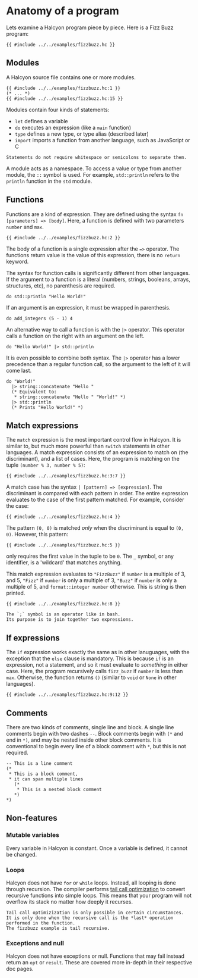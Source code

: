 # Anatomy of a program
Lets examine a Halcyon program piece by piece.
Here is a Fizz Buzz program:
```halcyon
{{ #include ../../examples/fizzbuzz.hc }}
```

## Modules
A Halcyon source file contains one or more modules.
```halcyon
{{ #include ../../examples/fizzbuzz.hc:1 }}
(* ... *)
{{ #include ../../examples/fizzbuzz.hc:15 }}
```
Modules contain four kinds of statements:
* `let` defines a variable
* `do` executes an expression (like a `main` function)
* `type` defines a new type, or type alias (described later)
* `import` imports a function from another language, such as JavaScript or C  

```admonish note
Statements do not require whitespace or semicolons to separate them.
```

A module acts as a namespace.
To access a value or type from another module, the `::` symbol is used.
For example, `std::println` refers to the `println` function in the `std` module.

## Functions
Functions are a kind of expression.
They are defined using the syntax `fn [parameters] => [body]`.
Here, a function is defined with two parameters `number` and `max`.
```halcyon
{{ #include ../../examples/fizzbuzz.hc:2 }}
```
The body of a function is a single expression after the `=>` operator.
The functions return value is the value of this expression, there is no `return` keyword.

The syntax for function calls is significantly different from other languages.
If the argument to a function is a literal (numbers, strings, booleans, arrays, structures, etc), no parenthesis are required.
```halcyon
do std::println "Hello World!"
```
If an argument is an expression, it must be wrapped in parenthesis.
```halcyon
do add_integers (5 - 1) 4
```
An alternative way to call a function is with the `|>` operator.
This operator calls a function on the right with an argument on the left.
```halcyon
do "Hello World!" |> std::println
```

It is even possible to combine both syntax.
The `|>` operator has a lower precedence than a regular function call, so the argument to the left of it will come last.
```halcyon
do "World!"
  |> string::concatenate "Hello "
  (* Equivalent to:
   * string::concatenate "Hello " "World!" *)
  |> std::println
  (* Prints "Hello World!" *)
```
## Match expressions
The `match` expression is the most important control flow in Halcyon.
It is similar to, but much more powerful than `switch` statements in other languages.
A match expression consists of an expression to match on (the discriminant), and a list of cases.
Here, the program is matching on the tuple `(number % 3, number % 5)`:
```halcyon
{{ #include ../../examples/fizzbuzz.hc:3:7 }}
```
A match case has the syntax `| [pattern] => [expression]`.
The discriminant is compared with each pattern in order.
The entire expression evaluates to the case of the first pattern matched.
For example, consider the case:
```halcyon
{{ #include ../../examples/fizzbuzz.hc:4 }}
```
The pattern `(0, 0)` is matched *only* when the discriminant is equal to `(0, 0)`.
However, this pattern:
```halcyon
{{ #include ../../examples/fizzbuzz.hc:5 }}
```
only requires the first value in the tuple to be `0`.
The `_` symbol, or any identifier, is a 'wildcard' that matches anything.

This match expression evaluates to `"FizzBuzz"` if `number` is a multiple of 3, and 5,
`"Fizz"` if `number` is only a multiple of 3,
`"Buzz"` if `number` is only a multiple of 5,
and `format::integer number` otherwise.
This is string is then printed.
```halcyon
{{ #include ../../examples/fizzbuzz.hc:8 }}
```
```admonish note
The `;` symbol is an operator like in bash.
Its purpose is to join together two expressions.
```

## If expressions
The `if` expression works exactly the same as in other lanuguages, with the exception that the `else` clause is mandatory.
This is because `if` is an expression, not a statement, and so it must evaluate to *something* in either case.
Here, the program recursively calls `fizz_buzz` if `number` is less than `max`.
Otherwise, the function returns `()` (similar to `void` or `None` in other languages).
```halcyon
{{ #include ../../examples/fizzbuzz.hc:9:12 }}
```

## Comments
There are two kinds of comments, single line and block.
A single line comments begin with two dashes `--`.
Block comments begin with `(*` and end in `*)`, and may be nested inside other block comments.
It is conventional to begin every line of a block comment with `*`, but this is not required.
```halcyon
-- This is a line comment
(*
 * This is a block comment,
 * it can span multiple lines
   (*
    * This is a nested block comment
   *)
*)
```

## Non-features
### Mutable variables
Every variable in Halcyon is constant.
Once a variable is defined, it cannot be changed.
### Loops
Halcyon does not have `for` or `while` loops.
Instead, all looping is done through recursion.
The compiler performs [tail call optimization](https://en.wikipedia.org/wiki/Tail_call) to convert recursive functions into simple loops.
This means that your program will not overflow its stack no matter how deeply it recurses.

```admonish warning
Tail call optimizization is only possible in certain circumstances. 
It is only done when the recursive call is the *last* operation performed in the function.
The fizzbuzz example is tail recursive.
```

### Exceptions and null
Halcyon does not have exceptions or null.
Functions that may fail instead return an `opt` or `result`.
These are covered more in-depth in their respective doc pages.

